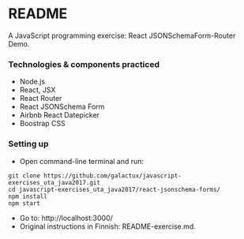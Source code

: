 # README #

A JavaScript programming exercise: React JSONSchemaForm-Router Demo.

### Technologies & components practiced ###

* Node.js
* React, JSX
* React Router
* React JSONSchema Form
* Airbnb React Datepicker
* Boostrap CSS

### Setting up ###

* Open command-line terminal and run:
```
git clone https://github.com/galactux/javascript-exercises_uta_java2017.git
cd javascript-exercises_uta_java2017/react-jsonschema-forms/
npm install
npm start
```
* Go to: http://localhost:3000/
* Original instructions in Finnish: README-exercise.md.
